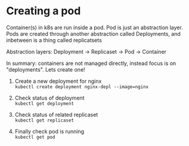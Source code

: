 # Creating a pod 

Container(s) in k8s are run inside a pod. Pod is just an abstraction layer. Pods are created through another abstraction called Deployments, and inbetween is a thing called replicatsets

Abstraction layers: Deployment -> Replicaset -> Pod -> Container

In summary: containers are not managed directly, instead focus is on "deployments". Lets create one!

1. Create a new deployment for nginx<br>
`kubectl create deployment nginx-depl --image=nginx`

2. Check status of deployment<br>
`kubectl get deployment`

3. Check status of related replicaset<br>
`kubectl get replicaset`

4. Finally check pod is running<br>
`kubectl get pod`
